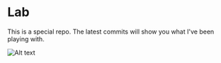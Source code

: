 # Lab

This is a special repo. The latest commits will show you what I've been playing with.

![Alt text](https://media.tenor.com/Aoq2slq4JnMAAAAd/explosions-chemistry-experience.gif)